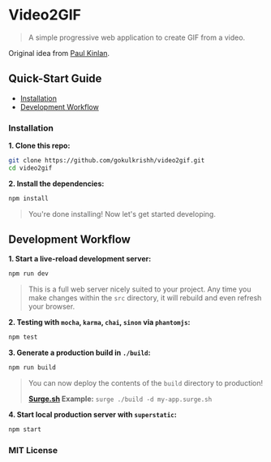 # Video2GIF

> A simple progressive web application to create GIF from a video.

Original idea from [Paul Kinlan](https://paul.kinlan.me/ffmpeg-ideas/).

## Quick-Start Guide

- [Installation](#installation)
- [Development Workflow](#development-workflow)

### Installation

**1. Clone this repo:**

```sh
git clone https://github.com/gokulkrishh/video2gif.git
cd video2gif
```

**2. Install the dependencies:**

```sh
npm install
```

> You're done installing! Now let's get started developing.

## Development Workflow

**1. Start a live-reload development server:**

```sh
npm run dev
```

> This is a full web server nicely suited to your project. Any time you make changes within the `src` directory, it will rebuild and even refresh your browser.

**2. Testing with `mocha`, `karma`, `chai`, `sinon` via `phantomjs`:**

```sh
npm test
```

**3. Generate a production build in `./build`:**

```sh
npm run build
```

> You can now deploy the contents of the `build` directory to production!
>
> **[Surge.sh](https://surge.sh) Example:** `surge ./build -d my-app.surge.sh`


**4. Start local production server with `superstatic`:**

```sh
npm start
```

### MIT License